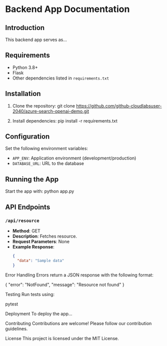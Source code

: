 # Backend App Documentation

## Introduction
This backend app serves as...

## Requirements
- Python 3.8+
- Flask
- Other dependencies listed in `requirements.txt`

## Installation
1. Clone the repository:
git clone https://github.com/github-cloudlabsuser-2040/azure-search-openai-demo.git

2. Install dependencies:
pip install -r requirements.txt


## Configuration
Set the following environment variables:
- `APP_ENV`: Application environment (development/production)
- `DATABASE_URL`: URL to the database

## Running the App
Start the app with:
python app.py


## API Endpoints
### `/api/resource`
- **Method**: GET
- **Description**: Fetches resource.
- **Request Parameters**: None
- **Example Response**:
  ```json
  {
    "data": "Sample data"
  }

Error Handling
Errors return a JSON response with the following format:

{
  "error": "NotFound",
  "message": "Resource not found"
}

Testing
Run tests using:

pytest

Deployment
To deploy the app...

Contributing
Contributions are welcome! Please follow our contribution guidelines.

License
This project is licensed under the MIT License.

```